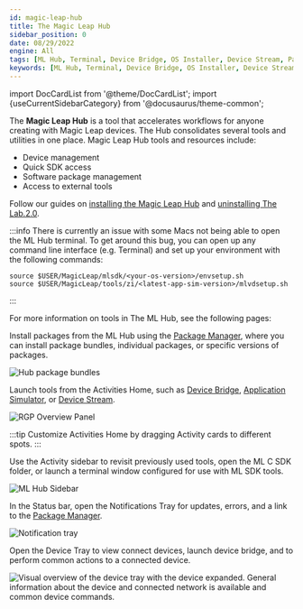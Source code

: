 ```yaml
---
id: magic-leap-hub
title: The Magic Leap Hub
sidebar_position: 0
date: 08/29/2022
engine: All
tags: [ML Hub, Terminal, Device Bridge, OS Installer, Device Stream, Package Manager]
keywords: [ML Hub, Terminal, Device Bridge, OS Installer, Device Stream, Package Manager]
---
```


import DocCardList from '@theme/DocCardList';
import {useCurrentSidebarCategory} from '@docusaurus/theme-common';

The **Magic Leap Hub** is a tool that accelerates workflows for anyone creating with Magic Leap devices. The Hub consolidates several tools and utilities in one place. Magic Leap Hub tools and resources include:

- Device management
- Quick SDK access
- Software package management
- Access to external tools

Follow our guides on [installing the Magic Leap Hub](/docs/guides/getting-started/install-the-tools.md#install-magic-leap-hub) and [uninstalling The Lab.2.0](/docs/guides/developer-tools/ml-hub/uninstall-lab-2-0.md).

:::info
There is currently an issue with some Macs not being able to open the ML Hub terminal. To get around this bug, you can open up any command line interface (e.g. Terminal) and set up your environment with the following commands:

```shell
source $USER/MagicLeap/mlsdk/<your-os-version>/envsetup.sh
source $USER/MagicLeap/tools/zi/<latest-app-sim-version>/mlvdsetup.sh
```

:::

For more information on tools in The ML Hub, see the following pages:

<DocCardList items={useCurrentSidebarCategory().items}/>

Install packages from the ML Hub using the [Package Manager](/docs/guides/developer-tools/ml-hub/ml-hub-package-manager.md), where you can install package bundles, individual packages, or specific versions of packages.

![Hub package bundles](/img/ml-hub/ml_hub_package_bundles.png)

Launch tools from the Activities Home, such as [Device Bridge](/docs/guides/developer-tools/ml-hub/ml-hub-device-bridge.md), [Application Simulator](/docs/guides/developer-tools/app-sim/using-app-sim.md), or [Device Stream](/docs/guides/developer-tools/ml-hub/ml-hub-device-stream.md).

![RGP Overview Panel](/img/ml-hub/ml_hub.png)

:::tip
Customize Activities Home by dragging Activity cards to different spots.
:::

Use the Activity sidebar to revisit previously used tools, open the ML C SDK folder, or launch a terminal window configured for use with ML SDK tools.

![ML Hub Sidebar](/img/ml-hub/ml_hub_sidebar.png)

In the Status bar, open the Notifications Tray for updates, errors, and a link to the [Package Manager](/docs/guides/developer-tools/ml-hub/ml-hub-package-manager.md).

![Notification tray](/img/ml-hub/notification_tray.png)

Open the Device Tray to view connect devices, launch device bridge, and to perform common actions to a connected device.

![Visual overview of the device tray with the device expanded. General information about the device and connected network is available and common device commands.](/img/ml-hub/device_bridge.png)

